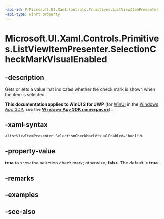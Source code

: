 ```yaml
---
-api-id: P:Microsoft.UI.Xaml.Controls.Primitives.ListViewItemPresenter.SelectionCheckMarkVisualEnabled
-api-type: winrt property
---
```


<!-- Property syntax
public bool SelectionCheckMarkVisualEnabled { get;  set; }
-->

# Microsoft.UI.Xaml.Controls.Primitives.ListViewItemPresenter.SelectionCheckMarkVisualEnabled

## -description
Gets or sets a value that indicates whether the check mark is shown when the item is selected.

**This documentation applies to WinUI 2 for UWP** (for [WinUI](/windows/apps/winui/winui3/) in the [Windows App SDK](/windows/apps/windows-app-sdk/), see the **[Windows App SDK namespaces](/windows/windows-app-sdk/api/winrt/)**).

## -xaml-syntax
```xaml
<listViewItemPresenter SelectionCheckMarkVisualEnabled="bool"/>
```


## -property-value
**true** to show the selection check mark; otherwise, **false**. The default is **true**.

## -remarks

## -examples

## -see-also
